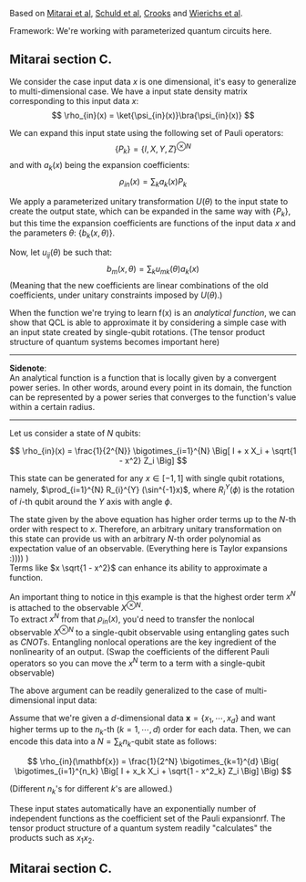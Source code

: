 Based on [Mitarai et al](https://arxiv.org/abs/1803.00745), [Schuld et al](https://arxiv.org/abs/1811.11184), [Crooks](https://arxiv.org/abs/1905.13311) and [Wierichs et al](https://quantum-journal.org/papers/q-2022-03-30-677/).


Framework: We're working with parameterized quantum circuits here.

## Mitarai section C.
We consider the case input data $x$ is one dimensional, it's easy to generalize to multi-dimensional case.
We have a input state density matrix corresponding to this input data $x$:
$$
\rho_{in}(x) = \ket{\psi_{in}(x)}\bra{\psi_{in}(x)}
$$

We can expand this input state using the following set of Pauli operators:
$$
\{P_k\} = \{ I, X, Y, Z\}^{\otimes N}
$$
and with $a_k(x)$ being the expansion coefficients:
$$
\rho_{in}(x) = \sum_{k} a_k(x) P_k 
$$

We apply a parameterized unitary transformation $U(\theta)$ to the input state to create the output state, which can be expanded in the same way with $\{P_k\}$, but this time the expansion coefficients are functions of the input data $x$ and the parameters $\theta$: $\{b_k(x, \theta)\}$.

Now, let $u_{ij}(\theta)$ be such that:
$$
b_{m}(x, \theta) = \sum_{k} u_{mk}(\theta) a_k(x)
$$
(Meaning that the new coefficients are linear combinations of the old coefficients, under unitary constraints imposed by $U(\theta)$.)

When the function we're trying to learn f(x) is an _analytical function_, we can show that QCL is able to approximate it by considering a simple case with an input state created by single-qubit rotations. (The tensor product structure of quantum systems becomes important here)

---

**Sidenote**: \
An analytical function is a function that is locally given by a convergent power series. In other words, around every point in its domain, the function can be represented by a power series that converges to the function's value within a certain radius.

---

Let us consider a state of $N$ qubits:

$$
\rho_{in}(x) = \frac{1}{2^{N}} \bigotimes_{i=1}^{N} \Big[ I + x X_i + \sqrt{1 - x^2} Z_i \Big]
$$

This state can be generated for any $x \in [-1, 1]$ with single qubit rotations, namely, $\prod_{i=1}^{N} R_{i}^{Y} (\sin^{-1}x)$, where $R_{i}^{Y}(\phi)$ is the rotation of $i$-th qubit around the $Y$ axis with angle $\phi$.

The state given by the above equation has higher order terms up to the $N$-th order with respect to $x$. Therefore, an arbitrary unitary transformation on this state can provide us with an arbitrary $N$-th order polynomial as expectation value of an observable. (Everything here is Taylor expansions :)))) ) \
Terms like $x \sqrt{1 - x^2}$ can enhance its ability to approximate a function.

An important thing to notice in this example is that the highest order term $x^N$ is attached to the observable $X^{\otimes N}$. \
To extract $x^N$ from that $\rho_{in}(x)$, you'd need to transfer the nonlocal observable $X^{\otimes N}$ to a single-qubit observable using entangling gates such as $CNOT$s. Entangling nonlocal operations are the key ingredient of the nonlinearity of an output. (Swap the coefficients of the different Pauli operators so you can move the $x^N$ term to a term with a single-qubit observable)

The above argument can be readily generalized to the case of multi-dimensional input data:

Assume that we're given a $d$-dimensional data $\mathbf{x} = \{x_1, \cdots, x_d\}$ and want higher terms up to the $n_k$-th ($k = 1, \cdots, d$) order for each data. Then, we can encode this data into a $N = \sum_{k} n_k$-qubit state as follows:

$$
\rho_{in}(\mathbf{x}) = \frac{1}{2^N} \bigotimes_{k=1}^{d} \Big( \bigotimes_{i=1}^{n_k} \Big[ I + x_k X_i + \sqrt{1 - x^2_k} Z_i \Big] \Big)
$$

(Different $n_k$'s for different $k$'s are allowed.)

These input states automatically have an exponentially number of independent functions as the coefficient set of the Pauli expansionrf. The tensor product structure of a quantum system readily "calculates" the products such as $x_1 x_2$.

## Mitarai section C.